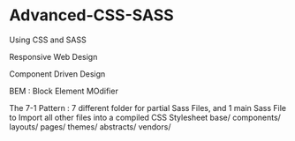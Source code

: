 # Advanced-CSS-SASS
Using CSS and SASS


Responsive Web Design



Component Driven Design


BEM : Block Element MOdifier 

The 7-1 Pattern : 7 different folder for partial Sass Files, and 1 main Sass File to Import all other files into a compiled CSS Stylesheet
base/ components/ layouts/ pages/ themes/ abstracts/ vendors/
